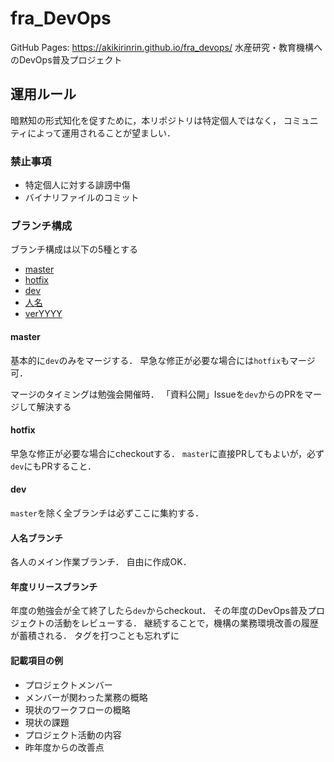 # fra_DevOps
GitHub Pages: <https://akikirinrin.github.io/fra_devops/>
水産研究・教育機構へのDevOps普及プロジェクト

## 運用ルール

暗黙知の形式知化を促すために，本リポジトリは特定個人ではなく，
コミュニティによって運用されることが望ましい．

### 禁止事項
- 特定個人に対する誹謗中傷
- バイナリファイルのコミット

### ブランチ構成
ブランチ構成は以下の5種とする
- [master](#master)
- [hotfix](#hotfix)
- [dev](#dev)
- [人名](#人名ブランチ)
- [verYYYY](#年次リリースブランチ)

#### master
基本的に`dev`のみをマージする．
早急な修正が必要な場合には`hotfix`もマージ可．

マージのタイミングは勉強会開催時．
「資料公開」Issueを`dev`からのPRをマージして解決する

#### hotfix
早急な修正が必要な場合にcheckoutする．
`master`に直接PRしてもよいが，必ず`dev`にもPRすること．

#### dev
`master`を除く全ブランチは必ずここに集約する．

#### 人名ブランチ
各人のメイン作業ブランチ．
自由に作成OK．

#### 年度リリースブランチ
年度の勉強会が全て終了したら`dev`からcheckout．
その年度のDevOps普及プロジェクトの活動をレビューする．
継続することで，機構の業務環境改善の履歴が蓄積される．
タグを打つことも忘れずに

#### 記載項目の例
- プロジェクトメンバー
- メンバーが関わった業務の概略
- 現状のワークフローの概略
- 現状の課題
- プロジェクト活動の内容
- 昨年度からの改善点
